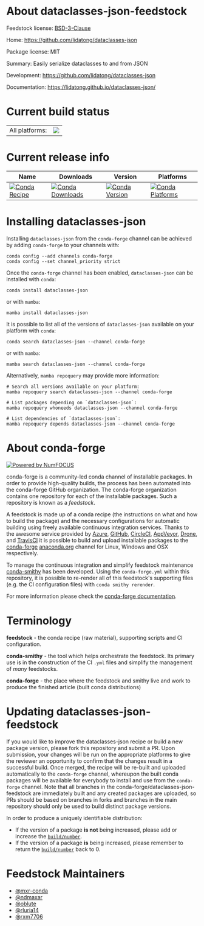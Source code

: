 About dataclasses-json-feedstock
================================

Feedstock license: [BSD-3-Clause](https://github.com/conda-forge/dataclasses-json-feedstock/blob/main/LICENSE.txt)

Home: https://github.com/lidatong/dataclasses-json

Package license: MIT

Summary: Easily serialize dataclasses to and from JSON

Development: https://github.com/lidatong/dataclasses-json

Documentation: https://lidatong.github.io/dataclasses-json/

Current build status
====================


<table><tr><td>All platforms:</td>
    <td>
      <a href="https://dev.azure.com/conda-forge/feedstock-builds/_build/latest?definitionId=12608&branchName=main">
        <img src="https://dev.azure.com/conda-forge/feedstock-builds/_apis/build/status/dataclasses-json-feedstock?branchName=main">
      </a>
    </td>
  </tr>
</table>

Current release info
====================

| Name | Downloads | Version | Platforms |
| --- | --- | --- | --- |
| [![Conda Recipe](https://img.shields.io/badge/recipe-dataclasses--json-green.svg)](https://anaconda.org/conda-forge/dataclasses-json) | [![Conda Downloads](https://img.shields.io/conda/dn/conda-forge/dataclasses-json.svg)](https://anaconda.org/conda-forge/dataclasses-json) | [![Conda Version](https://img.shields.io/conda/vn/conda-forge/dataclasses-json.svg)](https://anaconda.org/conda-forge/dataclasses-json) | [![Conda Platforms](https://img.shields.io/conda/pn/conda-forge/dataclasses-json.svg)](https://anaconda.org/conda-forge/dataclasses-json) |

Installing dataclasses-json
===========================

Installing `dataclasses-json` from the `conda-forge` channel can be achieved by adding `conda-forge` to your channels with:

```
conda config --add channels conda-forge
conda config --set channel_priority strict
```

Once the `conda-forge` channel has been enabled, `dataclasses-json` can be installed with `conda`:

```
conda install dataclasses-json
```

or with `mamba`:

```
mamba install dataclasses-json
```

It is possible to list all of the versions of `dataclasses-json` available on your platform with `conda`:

```
conda search dataclasses-json --channel conda-forge
```

or with `mamba`:

```
mamba search dataclasses-json --channel conda-forge
```

Alternatively, `mamba repoquery` may provide more information:

```
# Search all versions available on your platform:
mamba repoquery search dataclasses-json --channel conda-forge

# List packages depending on `dataclasses-json`:
mamba repoquery whoneeds dataclasses-json --channel conda-forge

# List dependencies of `dataclasses-json`:
mamba repoquery depends dataclasses-json --channel conda-forge
```


About conda-forge
=================

[![Powered by
NumFOCUS](https://img.shields.io/badge/powered%20by-NumFOCUS-orange.svg?style=flat&colorA=E1523D&colorB=007D8A)](https://numfocus.org)

conda-forge is a community-led conda channel of installable packages.
In order to provide high-quality builds, the process has been automated into the
conda-forge GitHub organization. The conda-forge organization contains one repository
for each of the installable packages. Such a repository is known as a *feedstock*.

A feedstock is made up of a conda recipe (the instructions on what and how to build
the package) and the necessary configurations for automatic building using freely
available continuous integration services. Thanks to the awesome service provided by
[Azure](https://azure.microsoft.com/en-us/services/devops/), [GitHub](https://github.com/),
[CircleCI](https://circleci.com/), [AppVeyor](https://www.appveyor.com/),
[Drone](https://cloud.drone.io/welcome), and [TravisCI](https://travis-ci.com/)
it is possible to build and upload installable packages to the
[conda-forge](https://anaconda.org/conda-forge) [anaconda.org](https://anaconda.org/)
channel for Linux, Windows and OSX respectively.

To manage the continuous integration and simplify feedstock maintenance
[conda-smithy](https://github.com/conda-forge/conda-smithy) has been developed.
Using the ``conda-forge.yml`` within this repository, it is possible to re-render all of
this feedstock's supporting files (e.g. the CI configuration files) with ``conda smithy rerender``.

For more information please check the [conda-forge documentation](https://conda-forge.org/docs/).

Terminology
===========

**feedstock** - the conda recipe (raw material), supporting scripts and CI configuration.

**conda-smithy** - the tool which helps orchestrate the feedstock.
                   Its primary use is in the construction of the CI ``.yml`` files
                   and simplify the management of *many* feedstocks.

**conda-forge** - the place where the feedstock and smithy live and work to
                  produce the finished article (built conda distributions)


Updating dataclasses-json-feedstock
===================================

If you would like to improve the dataclasses-json recipe or build a new
package version, please fork this repository and submit a PR. Upon submission,
your changes will be run on the appropriate platforms to give the reviewer an
opportunity to confirm that the changes result in a successful build. Once
merged, the recipe will be re-built and uploaded automatically to the
`conda-forge` channel, whereupon the built conda packages will be available for
everybody to install and use from the `conda-forge` channel.
Note that all branches in the conda-forge/dataclasses-json-feedstock are
immediately built and any created packages are uploaded, so PRs should be based
on branches in forks and branches in the main repository should only be used to
build distinct package versions.

In order to produce a uniquely identifiable distribution:
 * If the version of a package **is not** being increased, please add or increase
   the [``build/number``](https://docs.conda.io/projects/conda-build/en/latest/resources/define-metadata.html#build-number-and-string).
 * If the version of a package **is** being increased, please remember to return
   the [``build/number``](https://docs.conda.io/projects/conda-build/en/latest/resources/define-metadata.html#build-number-and-string)
   back to 0.

Feedstock Maintainers
=====================

* [@mxr-conda](https://github.com/mxr-conda/)
* [@ndmaxar](https://github.com/ndmaxar/)
* [@oblute](https://github.com/oblute/)
* [@rluria14](https://github.com/rluria14/)
* [@rxm7706](https://github.com/rxm7706/)

